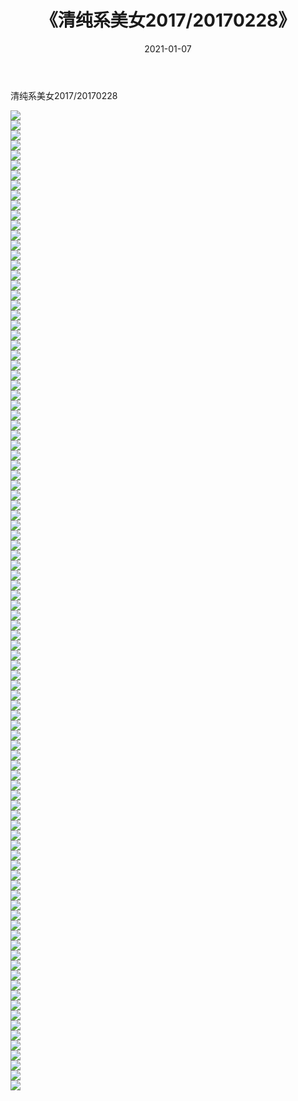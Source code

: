 ﻿---
layout: post
title:  《清纯系美女2017/20170228》
date:   2021-01-07
img: http://img.660000.xyz/Sharelink/清纯系美女/2017/20170228/000.jpg
categories: [美女, 清纯, 唯美]
---

清纯系美女2017/20170228

 ![](http://img.660000.xyz/Sharelink/清纯系美女/2017/20170228/001.png) <br>![](http://img.660000.xyz/Sharelink/清纯系美女/2017/20170228/002.png) <br>![](http://img.660000.xyz/Sharelink/清纯系美女/2017/20170228/003.png) <br>![](http://img.660000.xyz/Sharelink/清纯系美女/2017/20170228/004.png) <br>![](http://img.660000.xyz/Sharelink/清纯系美女/2017/20170228/005.png) <br>![](http://img.660000.xyz/Sharelink/清纯系美女/2017/20170228/006.png) <br>![](http://img.660000.xyz/Sharelink/清纯系美女/2017/20170228/007.png) <br>![](http://img.660000.xyz/Sharelink/清纯系美女/2017/20170228/008.png) <br>![](http://img.660000.xyz/Sharelink/清纯系美女/2017/20170228/009.png) <br>![](http://img.660000.xyz/Sharelink/清纯系美女/2017/20170228/010.png) <br>![](http://img.660000.xyz/Sharelink/清纯系美女/2017/20170228/011.png) <br>![](http://img.660000.xyz/Sharelink/清纯系美女/2017/20170228/012.png) <br>![](http://img.660000.xyz/Sharelink/清纯系美女/2017/20170228/013.png) <br>![](http://img.660000.xyz/Sharelink/清纯系美女/2017/20170228/014.png) <br>![](http://img.660000.xyz/Sharelink/清纯系美女/2017/20170228/015.png) <br>![](http://img.660000.xyz/Sharelink/清纯系美女/2017/20170228/016.png) <br>![](http://img.660000.xyz/Sharelink/清纯系美女/2017/20170228/017.png) <br>![](http://img.660000.xyz/Sharelink/清纯系美女/2017/20170228/018.png) <br>![](http://img.660000.xyz/Sharelink/清纯系美女/2017/20170228/019.png) <br>![](http://img.660000.xyz/Sharelink/清纯系美女/2017/20170228/020.png) <br>![](http://img.660000.xyz/Sharelink/清纯系美女/2017/20170228/021.png) <br>![](http://img.660000.xyz/Sharelink/清纯系美女/2017/20170228/022.png) <br>![](http://img.660000.xyz/Sharelink/清纯系美女/2017/20170228/023.png) <br>![](http://img.660000.xyz/Sharelink/清纯系美女/2017/20170228/024.png) <br>![](http://img.660000.xyz/Sharelink/清纯系美女/2017/20170228/025.png) <br>![](http://img.660000.xyz/Sharelink/清纯系美女/2017/20170228/026.png) <br>![](http://img.660000.xyz/Sharelink/清纯系美女/2017/20170228/027.png) <br>![](http://img.660000.xyz/Sharelink/清纯系美女/2017/20170228/028.png) <br>![](http://img.660000.xyz/Sharelink/清纯系美女/2017/20170228/029.png) <br>![](http://img.660000.xyz/Sharelink/清纯系美女/2017/20170228/030.png) <br>![](http://img.660000.xyz/Sharelink/清纯系美女/2017/20170228/031.png) <br>![](http://img.660000.xyz/Sharelink/清纯系美女/2017/20170228/032.png) <br>![](http://img.660000.xyz/Sharelink/清纯系美女/2017/20170228/033.png) <br>![](http://img.660000.xyz/Sharelink/清纯系美女/2017/20170228/034.png) <br>![](http://img.660000.xyz/Sharelink/清纯系美女/2017/20170228/035.png) <br>![](http://img.660000.xyz/Sharelink/清纯系美女/2017/20170228/036.png) <br>![](http://img.660000.xyz/Sharelink/清纯系美女/2017/20170228/037.png) <br>![](http://img.660000.xyz/Sharelink/清纯系美女/2017/20170228/038.png) <br>![](http://img.660000.xyz/Sharelink/清纯系美女/2017/20170228/039.png) <br>![](http://img.660000.xyz/Sharelink/清纯系美女/2017/20170228/040.png) <br>![](http://img.660000.xyz/Sharelink/清纯系美女/2017/20170228/041.png) <br>![](http://img.660000.xyz/Sharelink/清纯系美女/2017/20170228/042.png) <br>![](http://img.660000.xyz/Sharelink/清纯系美女/2017/20170228/043.png) <br>![](http://img.660000.xyz/Sharelink/清纯系美女/2017/20170228/044.png) <br>![](http://img.660000.xyz/Sharelink/清纯系美女/2017/20170228/045.png) <br>![](http://img.660000.xyz/Sharelink/清纯系美女/2017/20170228/046.png) <br>![](http://img.660000.xyz/Sharelink/清纯系美女/2017/20170228/047.png) <br>![](http://img.660000.xyz/Sharelink/清纯系美女/2017/20170228/048.png) <br>![](http://img.660000.xyz/Sharelink/清纯系美女/2017/20170228/049.png) <br>![](http://img.660000.xyz/Sharelink/清纯系美女/2017/20170228/050.png) <br>![](http://img.660000.xyz/Sharelink/清纯系美女/2017/20170228/051.png) <br>![](http://img.660000.xyz/Sharelink/清纯系美女/2017/20170228/052.png) <br>![](http://img.660000.xyz/Sharelink/清纯系美女/2017/20170228/053.png) <br>![](http://img.660000.xyz/Sharelink/清纯系美女/2017/20170228/054.png) <br>![](http://img.660000.xyz/Sharelink/清纯系美女/2017/20170228/055.png) <br>![](http://img.660000.xyz/Sharelink/清纯系美女/2017/20170228/056.png) <br>![](http://img.660000.xyz/Sharelink/清纯系美女/2017/20170228/057.png) <br>![](http://img.660000.xyz/Sharelink/清纯系美女/2017/20170228/058.png) <br>![](http://img.660000.xyz/Sharelink/清纯系美女/2017/20170228/059.png) <br>![](http://img.660000.xyz/Sharelink/清纯系美女/2017/20170228/060.png) <br>![](http://img.660000.xyz/Sharelink/清纯系美女/2017/20170228/061.png) <br>![](http://img.660000.xyz/Sharelink/清纯系美女/2017/20170228/062.png) <br>![](http://img.660000.xyz/Sharelink/清纯系美女/2017/20170228/063.png) <br>![](http://img.660000.xyz/Sharelink/清纯系美女/2017/20170228/064.png) <br>![](http://img.660000.xyz/Sharelink/清纯系美女/2017/20170228/065.png) <br>![](http://img.660000.xyz/Sharelink/清纯系美女/2017/20170228/066.png) <br>![](http://img.660000.xyz/Sharelink/清纯系美女/2017/20170228/067.png) <br>![](http://img.660000.xyz/Sharelink/清纯系美女/2017/20170228/068.png) <br>![](http://img.660000.xyz/Sharelink/清纯系美女/2017/20170228/069.png) <br>![](http://img.660000.xyz/Sharelink/清纯系美女/2017/20170228/070.png) <br>![](http://img.660000.xyz/Sharelink/清纯系美女/2017/20170228/071.png) <br>![](http://img.660000.xyz/Sharelink/清纯系美女/2017/20170228/072.png) <br>![](http://img.660000.xyz/Sharelink/清纯系美女/2017/20170228/073.png) <br>![](http://img.660000.xyz/Sharelink/清纯系美女/2017/20170228/074.png) <br>![](http://img.660000.xyz/Sharelink/清纯系美女/2017/20170228/075.png) <br>![](http://img.660000.xyz/Sharelink/清纯系美女/2017/20170228/076.png) <br>![](http://img.660000.xyz/Sharelink/清纯系美女/2017/20170228/077.png) <br>![](http://img.660000.xyz/Sharelink/清纯系美女/2017/20170228/078.png) <br>![](http://img.660000.xyz/Sharelink/清纯系美女/2017/20170228/079.png) <br>![](http://img.660000.xyz/Sharelink/清纯系美女/2017/20170228/080.png) <br>![](http://img.660000.xyz/Sharelink/清纯系美女/2017/20170228/081.png) <br>![](http://img.660000.xyz/Sharelink/清纯系美女/2017/20170228/082.png) <br>![](http://img.660000.xyz/Sharelink/清纯系美女/2017/20170228/083.png) <br>![](http://img.660000.xyz/Sharelink/清纯系美女/2017/20170228/084.png) <br>![](http://img.660000.xyz/Sharelink/清纯系美女/2017/20170228/085.png) <br>![](http://img.660000.xyz/Sharelink/清纯系美女/2017/20170228/086.png) <br>![](http://img.660000.xyz/Sharelink/清纯系美女/2017/20170228/087.png) <br>![](http://img.660000.xyz/Sharelink/清纯系美女/2017/20170228/088.png) <br>![](http://img.660000.xyz/Sharelink/清纯系美女/2017/20170228/089.png) <br>![](http://img.660000.xyz/Sharelink/清纯系美女/2017/20170228/090.png) <br>![](http://img.660000.xyz/Sharelink/清纯系美女/2017/20170228/091.png) <br>![](http://img.660000.xyz/Sharelink/清纯系美女/2017/20170228/092.png) <br>![](http://img.660000.xyz/Sharelink/清纯系美女/2017/20170228/093.png) <br>![](http://img.660000.xyz/Sharelink/清纯系美女/2017/20170228/094.png) <br>![](http://img.660000.xyz/Sharelink/清纯系美女/2017/20170228/095.png) <br>![](http://img.660000.xyz/Sharelink/清纯系美女/2017/20170228/096.png) <br>![](http://img.660000.xyz/Sharelink/清纯系美女/2017/20170228/097.png) <br>![](http://img.660000.xyz/Sharelink/清纯系美女/2017/20170228/098.png) <br>